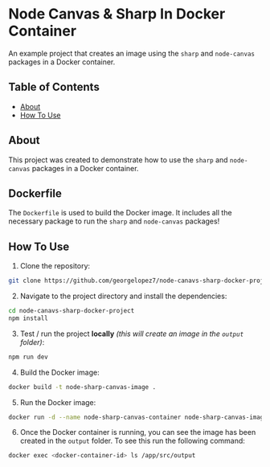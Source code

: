 # Node Canvas & Sharp In Docker Container

An example project that creates an image using the `sharp` and `node-canvas` packages in a Docker container.

## Table of Contents

- [About](#about)
- [How To Use](#how-to-use)

## About

This project was created to demonstrate how to use the `sharp` and `node-canvas` packages in a Docker container.

## Dockerfile

The `Dockerfile` is used to build the Docker image. It includes all the necessary package to run the `sharp` and `node-canvas` packages!

## How To Use

1. Clone the repository:

```bash
git clone https://github.com/georgelopez7/node-canavs-sharp-docker-project.git
```

2. Navigate to the project directory and install the dependencies:

```bash
cd node-canavs-sharp-docker-project
npm install
```

3. Test / run the project **locally** _(this will create an image in the `output` folder)_:

```bash
npm run dev
```

4. Build the Docker image:

```bash
docker build -t node-sharp-canvas-image .
```

5. Run the Docker image:

```bash
docker run -d --name node-sharp-canvas-container node-sharp-canvas-image
```

6. Once the Docker container is running, you can see the image has been created in the `output` folder. To see this run the following command:

```bash
docker exec <docker-container-id> ls /app/src/output
```
